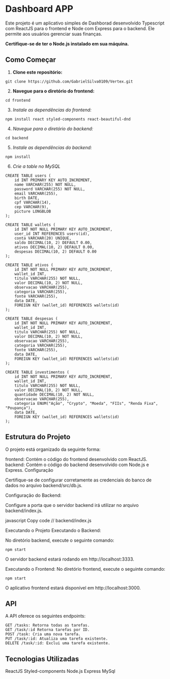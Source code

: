 # Dashboard APP

Este projeto é um aplicativo simples de Dashborad desenvolvido Typescript com ReactJS para o frontend e Node com Express para o backend. Ele permite aos usuários gerenciar suas finanças.

**Certifique-se de ter o Node.js instalado em sua máquina.**

## Como Começar

1. **Clone este repositório:**
```
git clone https://github.com/GabrielSilva0109/Vertex.git
``` 

2. **Navegue para o diretório do frontend:**

```
cd frontend
``` 

3. *Instale as dependências do frontend:*

```
npm install react styled-components react-beautiful-dnd
``` 

4. *Navegue para o diretório do backend:*

```
cd backend
``` 

5. *Instale as dependências do backend:*
```
npm install 
```

6. *Crie a table no MySQL*
```
CREATE TABLE users (
    id INT PRIMARY KEY AUTO_INCREMENT,
    name VARCHAR(255) NOT NULL,
    password VARCHAR(255) NOT NULL,
    email VARCHAR(255),
    birth DATE,
    cpf VARCHAR(14),
    cep VARCHAR(9),
    picture LONGBLOB
);

CREATE TABLE wallets (
    id INT NOT NULL PRIMARY KEY AUTO_INCREMENT,
    user_id INT REFERENCES users(id),
    conta VARCHAR(20) UNIQUE,
    saldo DECIMAL(10, 2) DEFAULT 0.00,
    ativos DECIMAL(10, 2) DEFAULT 0.00,
    despesas DECIMAL(10, 2) DEFAULT 0.00
);

CREATE TABLE ativos (
    id INT NOT NULL PRIMARY KEY AUTO_INCREMENT,
    wallet_id INT,
    titulo VARCHAR(255) NOT NULL,
    valor DECIMAL(10, 2) NOT NULL,
    observacao VARCHAR(255),
    categoria VARCHAR(255),
    fonte VARCHAR(255),
    data DATE,
    FOREIGN KEY (wallet_id) REFERENCES wallets(id)
);

CREATE TABLE despesas (
    id INT NOT NULL PRIMARY KEY AUTO_INCREMENT,
    wallet_id INT,
    titulo VARCHAR(255) NOT NULL,
    valor DECIMAL(10, 2) NOT NULL,
    observacao VARCHAR(255),
    categoria VARCHAR(255),
    fonte VARCHAR(255),
    data DATE,
    FOREIGN KEY (wallet_id) REFERENCES wallets(id)
);

CREATE TABLE investimentos (
    id INT NOT NULL PRIMARY KEY AUTO_INCREMENT,
    wallet_id INT,
    titulo VARCHAR(255) NOT NULL,
    valor DECIMAL(10, 2) NOT NULL,
    quantidade DECIMAL(10, 2) NOT NULL,
    observacao VARCHAR(255),
    categoria ENUM("Ação", "Crypto", "Moeda", "FIIs", "Renda Fixa", "Poupança"),
    data DATE,
    FOREIGN KEY (wallet_id) REFERENCES wallets(id)
);

``` 

## Estrutura do Projeto
O projeto está organizado da seguinte forma:

frontend: Contém o código do frontend desenvolvido com ReactJS.
backend: Contém o código do backend desenvolvido com Node.js e Express.
Configuração

Certifique-se de configurar corretamente as credenciais do banco de dados no arquivo backend/src/db.js.

Configuração do Backend:

Configure a porta que o servidor backend irá utilizar no arquivo backend/index.js.

javascript
Copy code
// backend/index.js

Executando o Projeto
Executando o Backend:

No diretório backend, execute o seguinte comando:
```
npm start
```

O servidor backend estará rodando em http://localhost:3333.

Executando o Frontend:
No diretório frontend, execute o seguinte comando:
```
npm start
```
O aplicativo frontend estará disponível em http://localhost:3000.

## API
A API oferece os seguintes endpoints:
```
GET /tasks: Retorna todas as tarefas.
GET /task/:id Retorna tarefas por ID.
POST /task: Cria uma nova tarefa.
PUT /task/:id: Atualiza uma tarefa existente.
DELETE /task/:id: Exclui uma tarefa existente.
```
## Tecnologias Utilizadas

ReactJS
Styled-components
Node.js
Express
MySql

